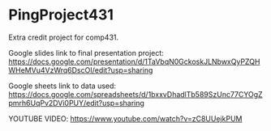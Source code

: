 # PingProject431
Extra credit project for comp431. 

Google slides link to final presentation project: https://docs.google.com/presentation/d/1TaVbqN0GckoskJLNbwxQyPZQHWHeMVu4VzWrq6DscOI/edit?usp=sharing

Google sheets link to data used: https://docs.google.com/spreadsheets/d/1bxxvDhadlTb589SzUnc77CYOgZpmrh6UqPv2DVi0PUY/edit?usp=sharing

YOUTUBE VIDEO: https://www.youtube.com/watch?v=zC8UUejkPUM
